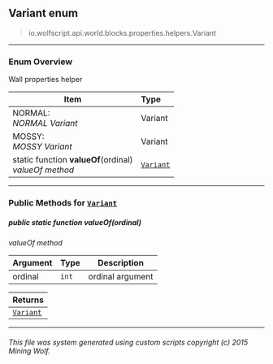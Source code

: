 ## Variant __enum__

>io.wolfscript.api.world.blocks.properties.helpers.Variant

---

### Enum Overview

Wall properties helper

Item | Type   
--- | :--- 
NORMAL: <br> _NORMAL Variant_ | Variant
MOSSY: <br> _MOSSY Variant_ | Variant
static function __valueOf__(ordinal) <br> _valueOf method_ | [`Variant`](Variant.md)



---


### Public Methods for [`Variant`](Variant.md)

##### <a id='valueof'></a>public static function __valueOf__(ordinal)

_valueOf method_

Argument | Type | Description  
--- | --- | --- 
ordinal | `int` | ordinal argument

Returns | 
--- | 
[`Variant`](Variant.md) |


---


###### This file was system generated using custom scripts copyright (c) 2015 Mining Wolf.
	

